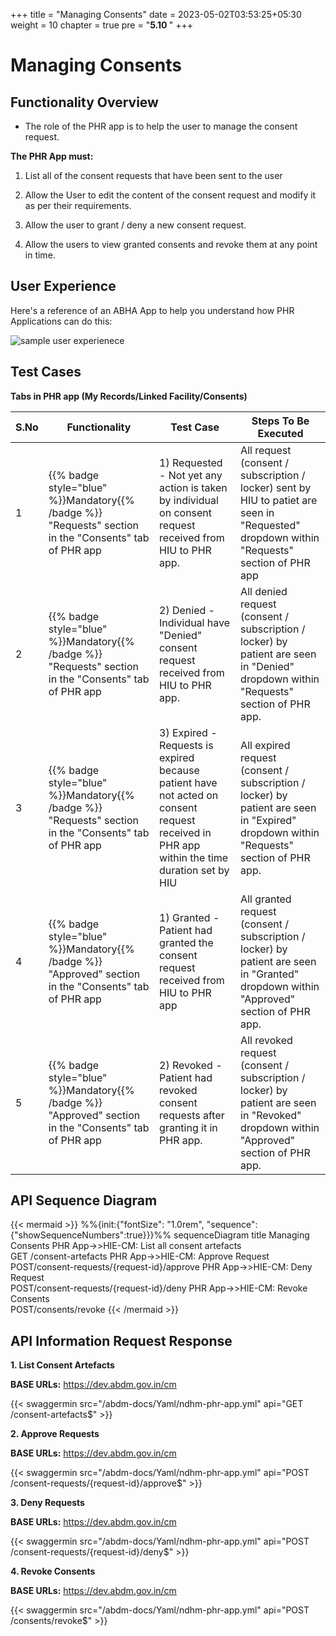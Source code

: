 +++
title = "Managing Consents"
date = 2023-05-02T03:53:25+05:30
weight = 10
chapter = true
pre = "<b>5.10 </b>"
+++

# Managing Consents

## Functionality Overview

- The role of the PHR app is to help the user to manage the consent request.

**The PHR App must:**

1. List all of the consent requests that have been sent to the user

2. Allow the User to edit the content of the consent request and modify it as per their requirements.

3. Allow the user to grant / deny a new consent request.

4. Allow the users to view granted consents and revoke them at any point in time.

## User Experience 

Here's a reference of an ABHA App to help you understand how PHR Applications can do this:

![sample user experienece](/abdm-docs/img/manage-consents.gif)

## Test Cases

**Tabs in PHR app (My Records/Linked Facility/Consents)** 

S.No|Functionality|Test Case|Steps To Be Executed 
|--|------|-----|-----|
1| {{% badge style="blue" %}}Mandatory{{% /badge %}}  "Requests" section in the "Consents" tab of PHR app|1) Requested - Not yet any action is taken by individual on consent request received from HIU to PHR app. |All request (consent / subscription / locker) sent by HIU to patiet are seen  in "Requested" dropdown within "Requests" section of PHR app
2| {{% badge style="blue" %}}Mandatory{{% /badge %}}  "Requests" section in the "Consents" tab of PHR app|2) Denied - Individual have "Denied" consent request received from HIU to PHR app. |All denied request (consent / subscription / locker) by patient are seen in "Denied" dropdown within "Requests" section of PHR app. 
3| {{% badge style="blue" %}}Mandatory{{% /badge %}}  "Requests" section in the "Consents" tab of PHR app|3) Expired -  Requests is expired because patient have not acted on consent request received in PHR app within the time duration set by HIU|All expired request (consent / subscription / locker) by patient are seen in "Expired" dropdown within "Requests" section of PHR app.
4| {{% badge style="blue" %}}Mandatory{{% /badge %}}  "Approved" section in the "Consents" tab of PHR app|1) Granted - Patient had granted the consent request received from HIU to PHR app|All granted request (consent / subscription / locker) by patient are seen in "Granted" dropdown within "Approved" section of PHR app. 
5| {{% badge style="blue" %}}Mandatory{{% /badge %}}  "Approved" section in the "Consents" tab of PHR app|2) Revoked - Patient had revoked consent requests after granting it in PHR app. |All revoked request (consent / subscription / locker) by patient are seen in "Revoked" dropdown within "Approved" section of PHR app. 


## API Sequence Diagram

{{< mermaid >}}
%%{init:{"fontSize": "1.0rem", "sequence":{"showSequenceNumbers":true}}}%%
sequenceDiagram
title Managing Consents
PHR App->>HIE-CM: List all consent artefacts <br/> GET /consent-artefacts
PHR App->>HIE-CM: Approve Request <br/> POST/consent-requests/{request-id}/approve
PHR App->>HIE-CM: Deny Request <br/> POST/consent-requests/{request-id}/deny
PHR App->>HIE-CM: Revoke Consents <br/> POST/consents/revoke
{{< /mermaid >}}

## API Information Request Response

**1. List Consent Artefacts**

**BASE URLs:**  https://dev.abdm.gov.in/cm

{{< swaggermin src="/abdm-docs/Yaml/ndhm-phr-app.yml" api="GET /consent-artefacts$" >}}

**2. Approve Requests**

**BASE URLs:**  https://dev.abdm.gov.in/cm

{{< swaggermin src="/abdm-docs/Yaml/ndhm-phr-app.yml" api="POST /consent-requests/{request-id}/approve$" >}}

**3. Deny Requests**

**BASE URLs:**  https://dev.abdm.gov.in/cm

{{< swaggermin src="/abdm-docs/Yaml/ndhm-phr-app.yml" api="POST /consent-requests/{request-id}/deny$" >}}

**4. Revoke Consents**

**BASE URLs:**  https://dev.abdm.gov.in/cm

{{< swaggermin src="/abdm-docs/Yaml/ndhm-phr-app.yml" api="POST /consents/revoke$" >}}





